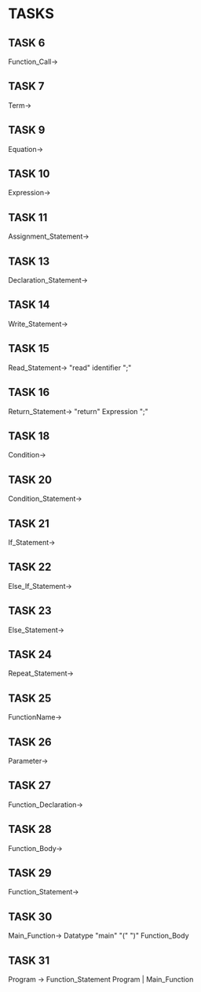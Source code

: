 # TASKS

## TASK 6
Function_Call->
## TASK 7
Term->
## TASK 9
Equation->
## TASK 10
Expression->
## TASK 11
Assignment_Statement->
## TASK 13
Declaration_Statement->
## TASK 14
Write_Statement->
## TASK 15
Read_Statement-> "read" identifier ";"
## TASK 16
Return_Statement-> "return" Expression ";"
## TASK 18
Condition->
## TASK 20
Condition_Statement->
## TASK 21
If_Statement->
## TASK 22
Else_If_Statement->
## TASK 23
Else_Statement->
## TASK 24
Repeat_Statement->
## TASK 25
FunctionName->
## TASK 26
Parameter->
## TASK 27
Function_Declaration->
## TASK 28
Function_Body->
## TASK 29
Function_Statement->
## TASK 30
Main_Function-> Datatype "main" "(" ")" Function_Body
## TASK 31
Program -> Function_Statement Program | Main_Function
